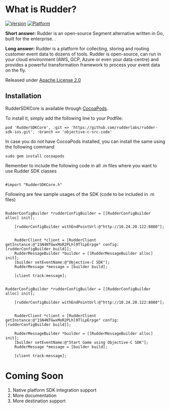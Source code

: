 # What is Rudder?

[![Version](https://img.shields.io/cocoapods/v/RudderSDKCore.svg?style=flat)](https://cocoapods.org/pods/RudderSDKCore)
[![Platform](https://img.shields.io/cocoapods/p/RudderSDKCore.svg?style=flat)](https://cocoapods.org/pods/RudderSDKCore)

**Short answer:** 
Rudder is an open-source Segment alternative written in Go, built for the enterprise. .

**Long answer:** 
Rudder is a platform for collecting, storing and routing customer event data to dozens of tools. Rudder is open-source, can run in your cloud environment (AWS, GCP, Azure or even your data-centre) and provides a powerful transformation framework to process your event data on the fly.

Released under [Apache License 2.0](https://www.apache.org/licenses/LICENSE-2.0)

## Installation

RudderSDKCore is available through [CocoaPods](https://cocoapods.org). 

To install it, simply add the following line to your Podfile:

```xcode
pod 'RudderSDKCore', :git => 'https://github.com/rudderlabs/rudder-sdk-ios.git', :branch => 'objective-c-src-code'
```

In case you do not have CocoaPods installed, you can install the same using the following command


```xcode
sudo gem install cocoapods
```

Remember to include the following code in all .m files where you want to use 
Rudder SDK classes

```xcode

#import "RudderSDKCore.h"

```

Following are few sample usages of the SDK (code to be included in .m files)


```xcode

RudderConfigBuilder *rudderConfigBuilder = [[RudderConfigBuilder alloc] init];
    
    [rudderConfigBuilder withEndPointUrl:@"http://10.24.20.122:8080"];
    
    
    RudderClient *client = [RudderClient getInstance:@"1SN4NTGwxMoR2PLhl9TlLpErpge" config: [rudderConfigBuilder build]];
    RudderMessageBuilder *builder = [[RudderMessageBuilder alloc] init];
    [builder setEventName:@"Objective-C SDK"];
    RudderMessage *message = [builder build];
    
    [client track:message];

```

```xcode

RudderConfigBuilder *rudderConfigBuilder = [[RudderConfigBuilder alloc] init];
    
    [rudderConfigBuilder withEndPointUrl:@"http://10.24.20.122:8080"];
    
    
    RudderClient *client = [RudderClient getInstance:@"1SN4NTGwxMoR2PLhl9TlLpErpge" config: [rudderConfigBuilder build]];
    
    RudderMessageBuilder *builder = [[RudderMessageBuilder alloc] init];
    [builder setEventName:@"Start Game using Objective-C SDK"];
    RudderMessage *message = [builder build];
    
    [client track:message];
```

# Coming Soon

1. Native platform SDK integration support
2. More documentation
3. More destination support

